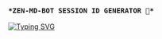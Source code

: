 ### `*ZEN-MD-BOT SESSION ID GENERATOR 🥺*`

[![Typing SVG](https://readme-typing-svg.demolab.com?font=Fira+Code&pause=1000&width=435&lines=ZEN-MD-BOT-SESSION-ID-GENERATOR;RELEASE+ON+November+11+2024;MX-+GΔMΞCØDΞR+Lead+and+Developer+🤔;ChatGPT+Assistant)](https://git.io/typing-svg)
